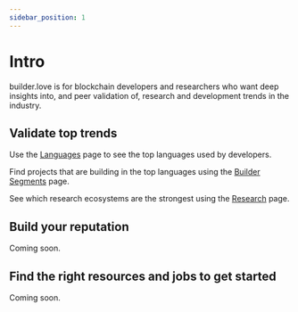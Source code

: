 ```yaml
---
sidebar_position: 1
---
```


# Intro

builder.love is for blockchain developers and researchers who want deep insights into, and peer validation of, research and development trends in the industry. 

## Validate top trends

Use the [Languages](https://www.builder.love/languages) page to see the top languages used by developers.

Find projects that are building in the top languages using the [Builder Segments](https://www.builder.love/developers) page.

See which research ecosystems are the strongest using the [Research](https://www.builder.love/research) page.

## Build your reputation

Coming soon.

## Find the right resources and jobs to get started

Coming soon.
